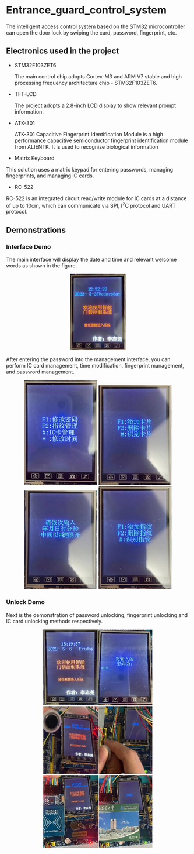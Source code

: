 # Entrance_guard_control_system

The intelligent access control system based on the STM32 microcontroller can open the door lock by swiping the card, password, fingerprint, etc.

## Electronics used in the project

- STM32F103ZET6
  
  The main control chip adopts Cortex-M3 and ARM V7 stable and high processing frequency architecture chip - STM32F103ZET6.
  
- TFT-LCD

  The project adopts a 2.8-inch LCD display to show relevant prompt information.

- ATK-301

  ATK-301 Capacitive Fingerprint Identification Module is a high performance capacitive semiconductor fingerprint identification module from ALIENTK. It is used to recognize biological information
  
- Matrix Keyboard

This solution uses a matrix keypad for entering passwords, managing fingerprints, and managing IC cards.

- RC-522

RC-522 is an integrated circuit read/write module for IC cards at a distance of up to 10cm, which can communicate via SPI, I<sup>2</sup>C protocol and UART protocol.

## Demonstrations

### Interface Demo

The main interface will display the date and time and relevant welcome words as shown in the figure.
<p align = "center">
<img src="https://github.com/Idowhat/img_video/blob/main/img_Entrance_guard/main_interface.png?raw=true" width = "30%" height = "30%" />
</p>

After entering the password into the management interface, you can perform IC card management, time modification, fingerprint management, and password management.

<p align = "center">    
<img  src="https://github.com/Idowhat/img_video/blob/main/img_Entrance_guard/Gen_mana_inter.png?raw=true" hight="600" width="200" />
<img  src="https://github.com/Idowhat/img_video/blob/main/img_Entrance_guard/IC_inter.png?raw=true"  hight="600" width="200" />
<img  src="https://github.com/Idowhat/img_video/blob/main/img_Entrance_guard/modification_time.png?raw=true"  hight="600" width="200" />
<img  src="https://github.com/Idowhat/img_video/blob/main/img_Entrance_guard/finger_mana_inter.png?raw=true" hight="600" width="200" />
</p>

### Unlock Demo

Next is the demonstration of password unlocking, fingerprint unlocking and IC card unlocking methods respectively.

<p align = "center">    
<img  src="https://github.com/Idowhat/img_video/blob/main/img_Entrance_guard/passward.png?raw=true" hight="600" width="300" />
<img  src="https://github.com/Idowhat/img_video/blob/main/img_Entrance_guard/finger_pass.png?raw=true"  hight="600" width="300" />
<img  src="https://github.com/Idowhat/img_video/blob/main/img_Entrance_guard/IC_pass.png?raw=true"  hight="600" width="300" />
</p>

